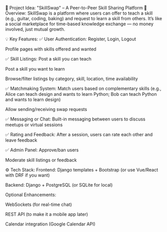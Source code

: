 🔧 Project Idea: "SkillSwap" – A Peer-to-Peer Skill Sharing Platform
📌 Overview:
SkillSwap is a platform where users can offer to teach a skill (e.g., guitar, coding, baking) and request to learn a skill from others. It’s like a social marketplace for time-based knowledge exchange — no money involved, just mutual growth.

💡 Key Features:
✅ User Authentication:
Register, Login, Logout

Profile pages with skills offered and wanted

✅ Skill Listings:
Post a skill you can teach

Post a skill you want to learn

Browse/filter listings by category, skill, location, time availability

✅ Matchmaking System:
Match users based on complementary skills (e.g., Alice can teach design and wants to learn Python; Bob can teach Python and wants to learn design)

Allow sending/receiving swap requests

✅ Messaging or Chat:
Built-in messaging between users to discuss meetups or virtual sessions

✅ Rating and Feedback:
After a session, users can rate each other and leave feedback

✅ Admin Panel:
Approve/ban users

Moderate skill listings or feedback

⚙️ Tech Stack:
Frontend: Django templates + Bootstrap (or use Vue/React with DRF if you want)

Backend: Django + PostgreSQL (or SQLite for local)

Optional Enhancements:

WebSockets (for real-time chat)

REST API (to make it a mobile app later)

Calendar integration (Google Calendar API)
